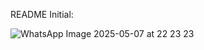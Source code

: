 
README Initial:

![WhatsApp Image 2025-05-07 at 22 23 23](https://github.com/user-attachments/assets/8a7f8880-f3f9-4dcf-8400-b7d9cf0fc210)
